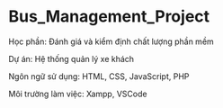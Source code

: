 # Bus_Management_Project

Học phần: Đánh giá và kiểm định chất lượng phần mềm

Dự án: Hệ thống quản lý xe khách

Ngôn ngữ sử dụng: HTML, CSS, JavaScript, PHP

Môi trường làm việc: Xampp, VSCode
